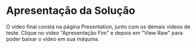 # Apresentação da Solução

O video final consta na página Presentation, junto com os demais videos de teste. Clique no video "Apresentação Fim" e depois em "View Raw" para poder baixar o video em sua máquina.

